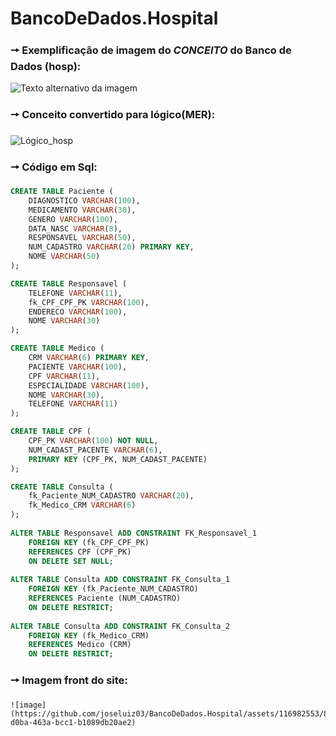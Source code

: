 # BancoDeDados.Hospital

### 🠖 Exemplificação de imagem do *CONCEITO* do Banco de Dados (hosp):
![Texto alternativo da imagem](https://github.com/joseluiz03/BancoDeDados.Hospital/assets/116982553/dfea2e29-fe65-4a7a-a005-7c08d36ef6b4)



### 🠖 Conceito convertido para lógico(MER):
![Lógico_hosp](https://github.com/joseluiz03/BancoDeDados.Hospital/assets/116982553/bb8ad1e8-5406-426b-90da-780ab7e515a2)

### 🠖 Código em Sql:
```sql
CREATE TABLE Paciente (
    DIAGNOSTICO VARCHAR(100),
    MEDICAMENTO VARCHAR(30),
    GENERO VARCHAR(100),
    DATA_NASC VARCHAR(8),
    RESPONSAVEL VARCHAR(50),
    NUM_CADASTRO VARCHAR(20) PRIMARY KEY,
    NOME VARCHAR(50)
);

CREATE TABLE Responsavel (
    TELEFONE VARCHAR(11),
    fk_CPF_CPF_PK VARCHAR(100),
    ENDERECO VARCHAR(100),
    NOME VARCHAR(30)
);

CREATE TABLE Medico (
    CRM VARCHAR(6) PRIMARY KEY,
    PACIENTE VARCHAR(100),
    CPF VARCHAR(11),
    ESPECIALIDADE VARCHAR(100),
    NOME VARCHAR(30),
    TELEFONE VARCHAR(11)
);

CREATE TABLE CPF (
    CPF_PK VARCHAR(100) NOT NULL,
    NUM_CADAST_PACENTE VARCHAR(6),
    PRIMARY KEY (CPF_PK, NUM_CADAST_PACENTE)
);

CREATE TABLE Consulta (
    fk_Paciente_NUM_CADASTRO VARCHAR(20),
    fk_Medico_CRM VARCHAR(6)
);
 
ALTER TABLE Responsavel ADD CONSTRAINT FK_Responsavel_1
    FOREIGN KEY (fk_CPF_CPF_PK)
    REFERENCES CPF (CPF_PK)
    ON DELETE SET NULL;
 
ALTER TABLE Consulta ADD CONSTRAINT FK_Consulta_1
    FOREIGN KEY (fk_Paciente_NUM_CADASTRO)
    REFERENCES Paciente (NUM_CADASTRO)
    ON DELETE RESTRICT;
 
ALTER TABLE Consulta ADD CONSTRAINT FK_Consulta_2
    FOREIGN KEY (fk_Medico_CRM)
    REFERENCES Medico (CRM)
    ON DELETE RESTRICT;
```
### 🠖 Imagem front do site:
    ![image](https://github.com/joseluiz03/BancoDeDados.Hospital/assets/116982553/87ab2235-d0ba-463a-bcc1-b1089db20ae2)

